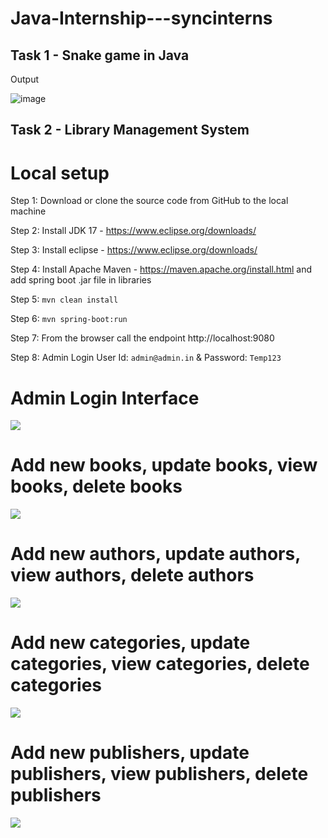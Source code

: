 # Java-Internship---syncinterns

<h2> Task 1 - Snake game in Java </h2>


Output 

![image](https://user-images.githubusercontent.com/61576958/207855088-b77ae2b3-cc65-463c-ba33-73b5d6c63594.png)



 <h2> Task 2 - Library Management System </h2>


# Local setup

Step 1: Download or clone the source code from GitHub to the local machine

Step 2: Install JDK 17 - https://www.eclipse.org/downloads/

Step 3: Install eclipse - https://www.eclipse.org/downloads/

Step 4: Install Apache Maven - https://maven.apache.org/install.html and add spring boot .jar file in libraries

Step 5:  ```mvn clean install```

Step 6:  ```mvn spring-boot:run```

Step 7: From the browser call the endpoint http://localhost:9080

Step 8: Admin Login User Id: ```admin@admin.in``` & Password: ```Temp123```


# Admin Login Interface

<img src="https://blogger.googleusercontent.com/img/b/R29vZ2xl/AVvXsEiiuctxupeOK4Nh8j-nomwwapjkcVvkYig3lX7qoifcXE76_6CnOXMZ-CLww7G180qegsCkrtyUlaqpJsWm9GzhX9QUFxyNyEUAXFD5UWJpvh2BdIr0wyAnFC38QOdsL_1vak8LtxYHrZyplCU_Sri-7kM9nXxI9heXXB0621rzJgL6j1CSweX6xjaorg/s945/admin-login.png">

# Add new books, update books, view books, delete books

<img src="https://blogger.googleusercontent.com/img/b/R29vZ2xl/AVvXsEjYMpuCQx3lGsS4T_H4ziyDWIkBpYV5qgo5JHFMV0Drper48H7YfygEdv0htE3yWo8mlypUW9W7NFY00UtrVznFfFYIzNGAXBeskhBb_kHAJrVKnI7O5mZt0_c085n6ir-cNVEYsTYffn6WgCmoBiZULR88ah_YxDC-ywRKPTsxj58GcHFnyyeX00RsNA/s800/library-management-system.png">

# Add new authors, update authors, view authors, delete authors

<img src="https://blogger.googleusercontent.com/img/b/R29vZ2xl/AVvXsEixAW5k4E9IXf_OuVO1S5m100KS1xFo2ZrFoLnZYvNLjfpmIdI8W0ukd6yQn6oTsSWBKjDdAIGsnPf0EhgRwKzfpVq3mJXMcqG94Qp2oCCy0Pzf01b3kXP2ahgbvpFQND60c7cHwPNZ7A6uXh7fxqvB5od26PleS3giunEN-uAuFIuKijjELspH1_gLcw/s934/authors-list.png">

# Add new categories, update categories, view categories, delete categories

<img src="https://blogger.googleusercontent.com/img/b/R29vZ2xl/AVvXsEhYe6-eBO4HZjqE1Rr0PLoHS1dlvlnwuagwQtX6eRavoDsWRGk4yfguhWIdcOFRgM4H7985xL1bdiLQLqX_iU7RzddDb1yiQ0P3M0sfwUdTRlRGMg85Kp2KKTsVZH5WGlptL6LFRTITq4oSCJFFCZwGML1RrxI-chu-xb4eXOWIoZpNlFWLLUzkW6zLdQ/s935/categorylist.png">

# Add new publishers, update publishers, view publishers, delete publishers

<img src="https://blogger.googleusercontent.com/img/b/R29vZ2xl/AVvXsEhcNQAd4UVi_bYQQSvW49hn0rQ1O7bEBDyN4DDNJSH1rtxBg37QIHQKAp7ELGbFV4Xva2F0DmhTkA3vKVeZcmKs7lODgTulsJr1aLyBckEojzxzZE5FYlfuEwD62Qco6PsjdNVPEWT76GlyVnSP94zNZK59w3CMRuvbYjoc1-MpyXj-WCeNEjPDm6mucw/s938/publishers-list.png">



